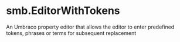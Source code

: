 # smb.EditorWithTokens
An Umbraco property editor that allows the editor to enter predefined tokens, phrases or terms for subsequent replacement


